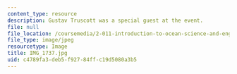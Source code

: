 ```yaml
---
content_type: resource
description: Gustav Truscott was a special guest at the event.
file: null
file_location: /coursemedia/2-011-introduction-to-ocean-science-and-engineering-spring-2006/c4789fa3deb5f92784ffc19d5080a3b5_IMG_1737.jpg
file_type: image/jpeg
resourcetype: Image
title: IMG_1737.jpg
uid: c4789fa3-deb5-f927-84ff-c19d5080a3b5
---
```

